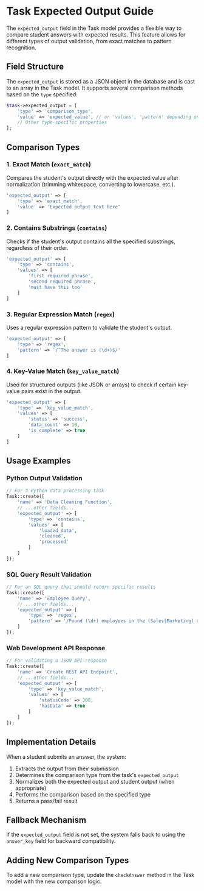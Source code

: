 # Task Expected Output Guide

The `expected_output` field in the Task model provides a flexible way to compare student answers with expected results. This feature allows for different types of output validation, from exact matches to pattern recognition.

## Field Structure

The `expected_output` is stored as a JSON object in the database and is cast to an array in the Task model. It supports several comparison methods based on the `type` specified:

```php
$task->expected_output = [
    'type' => 'comparison_type',
    'value' => 'expected_value', // or 'values', 'pattern' depending on type
    // Other type-specific properties
];
```

## Comparison Types

### 1. Exact Match (`exact_match`)

Compares the student's output directly with the expected value after normalization (trimming whitespace, converting to lowercase, etc.).

```php
'expected_output' => [
    'type' => 'exact_match',
    'value' => 'Expected output text here'
]
```

### 2. Contains Substrings (`contains`)

Checks if the student's output contains all the specified substrings, regardless of their order.

```php
'expected_output' => [
    'type' => 'contains',
    'values' => [
        'first required phrase',
        'second required phrase',
        'must have this too'
    ]
]
```

### 3. Regular Expression Match (`regex`)

Uses a regular expression pattern to validate the student's output.

```php
'expected_output' => [
    'type' => 'regex',
    'pattern' => '/^The answer is (\d+)$/'
]
```

### 4. Key-Value Match (`key_value_match`)

Used for structured outputs (like JSON or arrays) to check if certain key-value pairs exist in the output.

```php
'expected_output' => [
    'type' => 'key_value_match',
    'values' => [
        'status' => 'success',
        'data_count' => 10,
        'is_complete' => true
    ]
]
```

## Usage Examples

### Python Output Validation

```php
// For a Python data processing task
Task::create([
    'name' => 'Data Cleaning Function',
    // ...other fields...
    'expected_output' => [
        'type' => 'contains',
        'values' => [
            'loaded data',
            'cleaned',
            'processed'
        ]
    ]
]);
```

### SQL Query Result Validation

```php
// For an SQL query that should return specific results
Task::create([
    'name' => 'Employee Query',
    // ...other fields...
    'expected_output' => [
        'type' => 'regex',
        'pattern' => '/Found (\d+) employees in the (Sales|Marketing) department/'
    ]
]);
```

### Web Development API Response

```php
// For validating a JSON API response
Task::create([
    'name' => 'Create REST API Endpoint',
    // ...other fields...
    'expected_output' => [
        'type' => 'key_value_match',
        'values' => [
            'statusCode' => 200,
            'hasData' => true
        ]
    ]
]);
```

## Implementation Details

When a student submits an answer, the system:

1. Extracts the output from their submission
2. Determines the comparison type from the task's `expected_output`
3. Normalizes both the expected output and student output (when appropriate)
4. Performs the comparison based on the specified type
5. Returns a pass/fail result

## Fallback Mechanism

If the `expected_output` field is not set, the system falls back to using the `answer_key` field for backward compatibility.

## Adding New Comparison Types

To add a new comparison type, update the `checkAnswer` method in the Task model with the new comparison logic. 